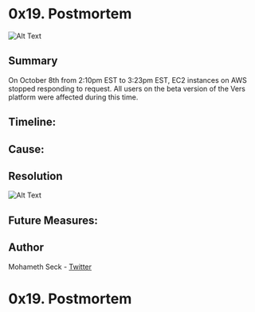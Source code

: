 # 0x19. Postmortem

![Alt Text](https://media.giphy.com/media/nrXif9YExO9EI/giphy.gif)


## Summary
On October 8th from 2:10pm EST to 3:23pm EST, EC2 instances on AWS stopped responding to request. All users on the beta version of the Vers platform were affected during this time. 



## Timeline:



## Cause:


## Resolution

![Alt Text](https://media.giphy.com/media/3ofT5WIy61ORed2bPW/giphy.gif)



## Future Measures:

## Author
Mohameth Seck - [Twitter](https://twitter.com/seck_mohameth)<h1>0x19. Postmortem</h1>